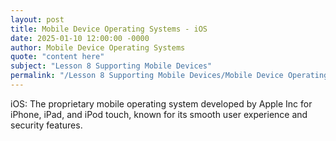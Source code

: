 ```yaml
---
layout: post
title: Mobile Device Operating Systems - iOS
date: 2025-01-10 12:00:00 -0000
author: Mobile Device Operating Systems
quote: "content here"
subject: "Lesson 8 Supporting Mobile Devices"
permalink: "/Lesson 8 Supporting Mobile Devices/Mobile Device Operating Systems/Mobile Device Operating Systems - iOS"
---
```


iOS: The proprietary mobile operating system developed by Apple Inc for iPhone, iPad, and iPod touch, known for its smooth user experience and security features.
